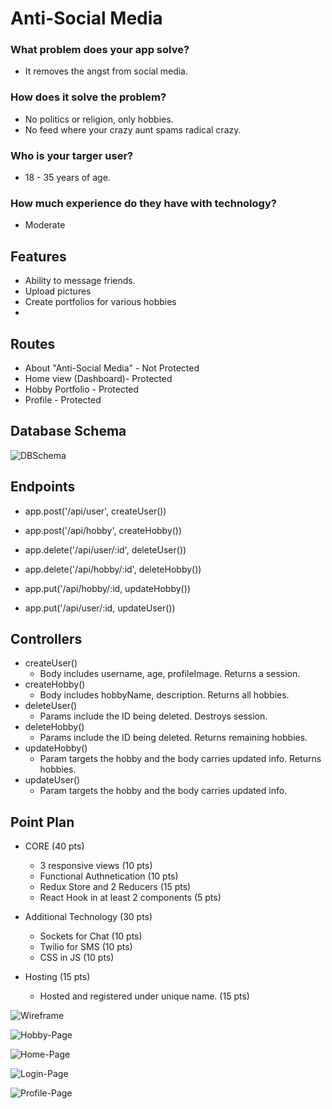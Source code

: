 # Anti-Social Media
### What problem does your app solve?
  - It removes the angst from social media. 

### How does it solve the problem?
  - No politics or religion, only hobbies.  
  - No feed where your crazy aunt spams radical crazy.

### Who is your targer user?
  - 18 - 35 years of age.

### How much experience do they have with technology?
  - Moderate

## Features
  - Ability to message friends.
  - Upload pictures
  - Create portfolios for various hobbies
  - 

## Routes
  - About "Anti-Social Media" - Not Protected
  - Home view (Dashboard)- Protected
  - Hobby Portfolio - Protected
  - Profile - Protected

## Database Schema
![DBSchema](https://github.com/jgibbons7/personal-project/blob/master/public/screenshots/DB-diagram.png)

## Endpoints
  - app.post('/api/user', createUser())
    
  - app.post('/api/hobby', createHobby())
    
  - app.delete('/api/user/:id', deleteUser())
    
  - app.delete('/api/hobby/:id', deleteHobby())
    
  - app.put('/api/hobby/:id, updateHobby())
    
  - app.put('/api/user/:id, updateUser())
    

## Controllers
  - createUser() 
    - Body includes username, age, profileImage. Returns a session.
  - createHobby()
    - Body includes hobbyName, description. Returns all hobbies.
  - deleteUser()
    - Params include the ID being deleted. Destroys session.
  - deleteHobby()
    - Params include the ID being deleted. Returns remaining hobbies.
  - updateHobby()
    - Param targets the hobby and the body carries updated info. Returns hobbies.
  - updateUser()
    - Param targets the hobby and the body carries updated info.

## Point Plan
  - CORE (40 pts)
    - 3 responsive views (10 pts)
    - Functional Authnetication (10 pts)
    - Redux Store and 2 Reducers (15 pts)
    - React Hook in at least 2 components (5 pts)

  - Additional Technology (30 pts)
    - Sockets for Chat (10 pts)
    - Twilio for SMS (10 pts)
    - CSS in JS (10 pts)
  
  - Hosting (15 pts)
    - Hosted and registered under unique name. (15 pts)

![Wireframe](https://github.com/jgibbons7/personal-project/blob/master/public/screenshots/App-map.png)

![Hobby-Page](https://github.com/jgibbons7/personal-project/blob/master/public/screenshots/Hobby-Page.png)

![Home-Page](https://github.com/jgibbons7/personal-project/blob/master/public/screenshots/Home-Page.png)

![Login-Page](https://github.com/jgibbons7/personal-project/blob/master/public/screenshots/Login-Page.png)

![Profile-Page](https://github.com/jgibbons7/personal-project/blob/master/public/screenshots/Profile-Page.png)
